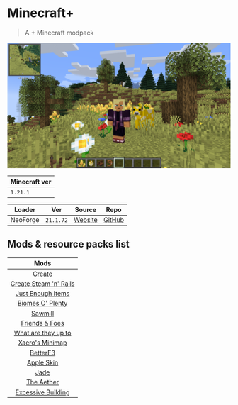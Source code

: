 # Minecraft+
> A + Minecraft modpack

![thumbnail](assets/thumbnail.png)

| Minecraft ver |
| ------------- |
| `1.21.1`      |

| Loader   | Ver       | Source                                                       | Repo                                            |
| -------- | --------- | ------------------------------------------------------------ | ----------------------------------------------- |
| NeoForge | `21.1.72` | [Website](https://projects.neoforged.net/neoforged/neoforge) | [GitHub](https://github.com/neoforged/neoforge) |

## Mods & resource packs list

|                              Mods                              |
| :------------------------------------------------------------: |
|                    [Create](docs/Create.md)                    |
| [Create Steam 'n' Rails](docs/Create%20Steam%20'n'%20Rails.md) |
|       [Just Enough Items](docs/Just%20Enough%20Items.md)       |
|        [Biomes O' Plenty](docs/Biomes%20O'%20Plenty.md)        |
|                   [Sawmill](docs/Sawmill.md)                   |
|          [Friends & Foes](docs/Friends%20&%20Foes.md)          |
|   [What are they up to](docs/What%20are%20they%20up%20to.md)   |
|          [Xaero's Minimap](docs/Xaero's%20Minimap.md)          |
|                  [BetterF3](docs/BetterF3.md)                  |
|               [Apple Skin](docs/Apple%20Skin.md)               |
|                      [Jade](docs/Jade.md)                      |
|               [The Aether](docs/The%20Aether.md)               |
|       [Excessive Building](docs/Excessive%20Building.md)       |

